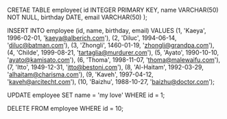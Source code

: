 CRETAE TABLE employee(
    id INTEGER PRIMARY KEY,
    name VARCHAR(50) NOT NULL,
    birthday DATE,
    email VARCHAR(50)
);

INSERT INTO employee (id, name, birthday, email) VALUES
(1, 'Kaeya', 1996-02-01, 'kaeya@alberich.com'),
(2, 'Diluc', 1994-06-14, 'diluc@batman.com'),
(3, 'Zhongli', 1460-01-19, 'zhongli@grandpa.com'),
(4, 'Childe', 1999-08-21, 'tartaglia@murdurer.com'),
(5, 'Ayato', 1990-10-10, 'ayato@kamisato.com'),
(6, 'Thoma', 1998-11-07, 'thoma@malewaifu.com'),
(7, 'Itto', 1949-12-31, 'itto@bestoni.com'),
(8, 'Al-Haitam', 1992-03-29, 'alhaitam@charisma.com'),
(9, 'Kaveh', 1997-04-12, 'kaveh@arcitecht.com'),
(10, 'Baizhu', 1988-10-27, 'baizhu@doctor.com');

UPDATE employee 
SET name = 'my love'
WHERE id = 1;

DELETE FROM employee
WHERE id = 10;